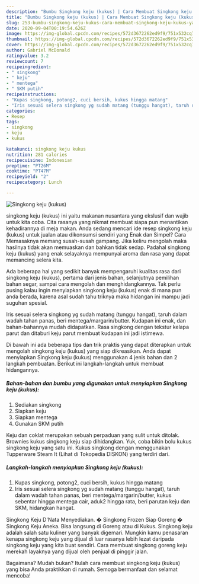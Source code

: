 ```yaml
---
description: "Bumbu Singkong keju (kukus) | Cara Membuat Singkong keju (kukus) Yang Enak Dan Lezat"
title: "Bumbu Singkong keju (kukus) | Cara Membuat Singkong keju (kukus) Yang Enak Dan Lezat"
slug: 253-bumbu-singkong-keju-kukus-cara-membuat-singkong-keju-kukus-yang-enak-dan-lezat
date: 2020-09-04T00:19:54.626Z
image: https://img-global.cpcdn.com/recipes/572d3672262ed9f9/751x532cq70/singkong-keju-kukus-foto-resep-utama.jpg
thumbnail: https://img-global.cpcdn.com/recipes/572d3672262ed9f9/751x532cq70/singkong-keju-kukus-foto-resep-utama.jpg
cover: https://img-global.cpcdn.com/recipes/572d3672262ed9f9/751x532cq70/singkong-keju-kukus-foto-resep-utama.jpg
author: Gabriel McDonald
ratingvalue: 3.2
reviewcount: 7
recipeingredient:
- " singkong"
- " keju"
- " mentega"
- " SKM putih"
recipeinstructions:
- "Kupas singkong, potong2, cuci bersih, kukus hingga matang"
- "Iris sesuai selera singkong yg sudah matang (tunggu hangat), taruh dalam wadah tahan panas, beri mentega/margarin/butter, kukus sebentar hingga mentega cair, aduk2 hingga rata, beri parutan keju dan SKM, hidangkan hangat."
categories:
- Resep
tags:
- singkong
- keju
- kukus

katakunci: singkong keju kukus 
nutrition: 281 calories
recipecuisine: Indonesian
preptime: "PT26M"
cooktime: "PT47M"
recipeyield: "2"
recipecategory: Lunch

---
```



![Singkong keju (kukus)](https://img-global.cpcdn.com/recipes/572d3672262ed9f9/751x532cq70/singkong-keju-kukus-foto-resep-utama.jpg)


singkong keju (kukus) ini yaitu makanan nusantara yang ekslusif dan wajib untuk kita coba. Cita rasanya yang nikmat membuat siapa pun menantikan kehadirannya di meja makan.
Anda sedang mencari ide resep singkong keju (kukus) untuk jualan atau dikonsumsi sendiri yang Enak dan Simpel? Cara Memasaknya memang susah-susah gampang. Jika keliru mengolah maka hasilnya tidak akan memuaskan dan bahkan tidak sedap. Padahal singkong keju (kukus) yang enak selayaknya mempunyai aroma dan rasa yang dapat memancing selera kita.

Ada beberapa hal yang sedikit banyak mempengaruhi kualitas rasa dari singkong keju (kukus), pertama dari jenis bahan, selanjutnya pemilihan bahan segar, sampai cara mengolah dan menghidangkannya. Tak perlu pusing kalau ingin menyiapkan singkong keju (kukus) enak di mana pun anda berada, karena asal sudah tahu triknya maka hidangan ini mampu jadi suguhan spesial.

Iris sesuai selera singkong yg sudah matang (tunggu hangat), taruh dalam wadah tahan panas, beri mentega/margarin/butter. Kudapan ini enak, dan bahan-bahannya mudah didapatkan. Rasa singkong dengan tekstur kelapa parut dan ditaburi keju parut membuat kudapan ini jadi istimewa.


Di bawah ini ada beberapa tips dan trik praktis yang dapat diterapkan untuk mengolah singkong keju (kukus) yang siap dikreasikan. Anda dapat menyiapkan Singkong keju (kukus) menggunakan 4 jenis bahan dan 2 langkah pembuatan. Berikut ini langkah-langkah untuk membuat hidangannya.

<!--inarticleads1-->

##### Bahan-bahan dan bumbu yang digunakan untuk menyiapkan Singkong keju (kukus):

1. Sediakan  singkong
1. Siapkan  keju
1. Siapkan  mentega
1. Gunakan  SKM putih


Keju dan coklat merupakan sebuah perpaduan yang sulit untuk ditolak. Brownies kukus singkong keju siap dihidangkan. Yuk, coba bikin bolu kukus singkong keju yang satu ini. Kukus singkong dengan menggunakan Tupperware Steam It (Lihat di Tokopedia DISKON) yang terdiri dari. 

<!--inarticleads2-->

##### Langkah-langkah menyiapkan Singkong keju (kukus):

1. Kupas singkong, potong2, cuci bersih, kukus hingga matang
1. Iris sesuai selera singkong yg sudah matang (tunggu hangat), taruh dalam wadah tahan panas, beri mentega/margarin/butter, kukus sebentar hingga mentega cair, aduk2 hingga rata, beri parutan keju dan SKM, hidangkan hangat.


Singkong Keju D&#39;Nata Menyediakan. � Singkong Frozen Siap Goreng � Singkong Keju Aneka. Bisa langsung di Goreng atau di Kukus. Singkong keju adalah salah satu kuliner yang banyak digemari. Mungkin kamu penasaran kenapa singkong keju yang dijual di luar rasanya lebih lezat daripada singkong keju yang kita buat sendiri. Cara membuat singkong goreng keju merekah layaknya yang dijual oleh penjual di pinggir jalan. 

Bagaimana? Mudah bukan? Itulah cara membuat singkong keju (kukus) yang bisa Anda praktikkan di rumah. Semoga bermanfaat dan selamat mencoba!
